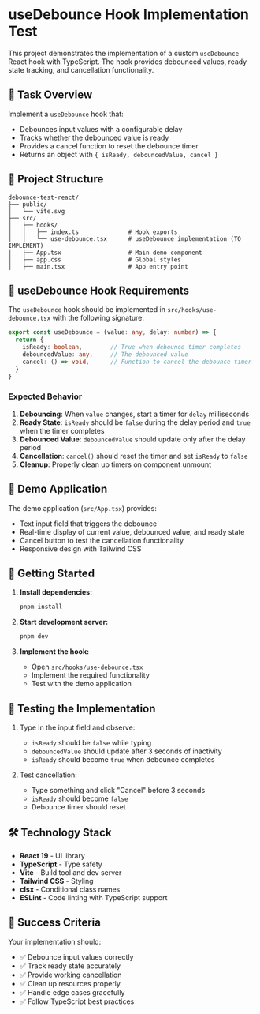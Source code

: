 # useDebounce Hook Implementation Test

This project demonstrates the implementation of a custom `useDebounce` React hook with TypeScript. The hook provides debounced values, ready state tracking, and cancellation functionality.

## 🎯 Task Overview

Implement a `useDebounce` hook that:

- Debounces input values with a configurable delay
- Tracks whether the debounced value is ready
- Provides a cancel function to reset the debounce timer
- Returns an object with `{ isReady, debouncedValue, cancel }`

## 📁 Project Structure

```text
debounce-test-react/
├── public/
│   └── vite.svg
├── src/
│   ├── hooks/
│   │   ├── index.ts              # Hook exports
│   │   └── use-debounce.tsx      # useDebounce implementation (TO IMPLEMENT)
│   ├── App.tsx                   # Main demo component
│   ├── app.css                   # Global styles
│   ├── main.tsx                  # App entry point
```

## 🔧 useDebounce Hook Requirements

The `useDebounce` hook should be implemented in `src/hooks/use-debounce.tsx` with the following signature:

```typescript
export const useDebounce = (value: any, delay: number) => {
  return {
    isReady: boolean,        // True when debounce timer completes
    debouncedValue: any,     // The debounced value
    cancel: () => void,      // Function to cancel the debounce timer
  }
}
```

### Expected Behavior

1. **Debouncing**: When `value` changes, start a timer for `delay` milliseconds
2. **Ready State**: `isReady` should be `false` during the delay period and `true` when the timer completes
3. **Debounced Value**: `debouncedValue` should update only after the delay period
4. **Cancellation**: `cancel()` should reset the timer and set `isReady` to `false`
5. **Cleanup**: Properly clean up timers on component unmount

## 🎨 Demo Application

The demo application (`src/App.tsx`) provides:

- Text input field that triggers the debounce
- Real-time display of current value, debounced value, and ready state
- Cancel button to test the cancellation functionality
- Responsive design with Tailwind CSS

## 🚀 Getting Started

1. **Install dependencies:**

   ```bash
   pnpm install
   ```

2. **Start development server:**

   ```bash
   pnpm dev
   ```

3. **Implement the hook:**
   - Open `src/hooks/use-debounce.tsx`
   - Implement the required functionality
   - Test with the demo application

## 🧪 Testing the Implementation

1. Type in the input field and observe:
   - `isReady` should be `false` while typing
   - `debouncedValue` should update after 3 seconds of inactivity
   - `isReady` should become `true` when debounce completes

2. Test cancellation:
   - Type something and click "Cancel" before 3 seconds
   - `isReady` should become `false`
   - Debounce timer should reset

## 🛠 Technology Stack

- **React 19** - UI library
- **TypeScript** - Type safety
- **Vite** - Build tool and dev server
- **Tailwind CSS** - Styling
- **clsx** - Conditional class names
- **ESLint** - Code linting with TypeScript support

## 🎯 Success Criteria

Your implementation should:

- ✅ Debounce input values correctly
- ✅ Track ready state accurately
- ✅ Provide working cancellation
- ✅ Clean up resources properly
- ✅ Handle edge cases gracefully
- ✅ Follow TypeScript best practices
